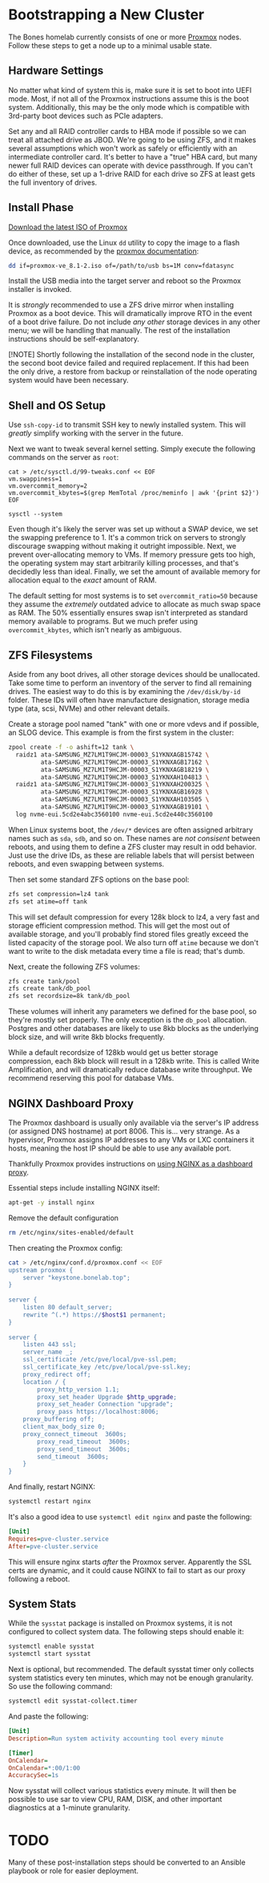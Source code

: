 # Bootstrapping a New Cluster

The Bones homelab currently consists of one or more [Proxmox](https://proxmox.com/en/) nodes. Follow these steps to get a node up to a minimal usable state.

## Hardware Settings

No matter what kind of system this is, make sure it is set to boot into UEFI mode. Most, if not all of the Proxmox instructions assume this is the boot system. Additionally, this may be the only mode which is compatible with 3rd-party boot devices such as PCIe adapters.

Set any and all RAID controller cards to HBA mode if possible so we can treat all attached drive as JBOD. We're going to be using ZFS, and it makes several assumptions which won't work as safely or efficiently with an intermediate controller card. It's better to have a "true" HBA card, but many newer full RAID devices can operate with device passthrough. If you can't do either of these, set up a 1-drive RAID for each drive so ZFS at least gets the full inventory of drives.

## Install Phase

[Download the latest ISO of Proxmox](https://proxmox.com/en/downloads/proxmox-virtual-environment/iso)

Once downloaded, use the Linux `dd` utility to copy the image to a flash device, as recommended by the [proxmox documentation](https://pve.proxmox.com/wiki/Prepare_Installation_Media):

```bash
dd if=proxmox-ve_8.1-2.iso of=/path/to/usb bs=1M conv=fdatasync
```

Install the USB media into the target server and reboot so the Proxmox installer is invoked.

It is _strongly_ recommended to use a ZFS drive mirror when installing Proxmox as a boot device. This will dramatically improve RTO in the event of a boot drive failure. Do not include _any other_ storage devices in any other menu; we will be handling that manually. The rest of the installation instructions should be self-explanatory.

[!NOTE]
Shortly following the installation of the second node in the cluster, the second boot device failed and required replacement. If this had been the only drive, a restore from backup or reinstallation of the node operating system would have been necessary.

## Shell and OS Setup

Use `ssh-copy-id` to transmit SSH key to newly installed system. This will _greatly_ simplify working with the server in the future.

Next we want to tweak several kernel setting. Simply execute the following commands on the server as `root`:

```
cat > /etc/sysctl.d/99-tweaks.conf << EOF
vm.swappiness=1
vm.overcommit_memory=2
vm.overcommit_kbytes=$(grep MemTotal /proc/meminfo | awk '{print $2}')
EOF

sysctl --system
```

Even though it's likely the server was set up without a SWAP device, we set the swapping preference to 1. It's a common trick on servers to strongly discourage swapping without making it outright impossible. Next, we prevent over-allocating memory to VMs. If memory pressure gets too high, the operating system may start arbitrarily killing processes, and that's decidedly less than ideal. Finally, we set the amount of available memory for allocation equal to the _exact_ amount of RAM.

The default setting for most systems is to set `overcommit_ratio=50` because they assume the _extremely_ outdated advice to allocate as much swap space as RAM. The 50% essentially ensures swap isn't interpreted as standard memory available to programs. But we much prefer using `overcommit_kbytes`, which isn't nearly as ambiguous.

## ZFS Filesystems

Aside from any boot drives, all other storage devices should be unallocated. Take some time to perform an inventory of the server to find all remaining drives. The easiest way to do this is by examining the `/dev/disk/by-id` folder. These IDs will often have manufacture designation, storage media type (ata, scsi, NVMe) and other relevant details.

Create a storage pool named "tank" with one or more vdevs and if possible, an SLOG device. This example is from the first system in the cluster:

```bash
zpool create -f -o ashift=12 tank \
  raidz1 ata-SAMSUNG_MZ7LM1T9HCJM-00003_S1YKNXAGB15742 \
         ata-SAMSUNG_MZ7LM1T9HCJM-00003_S1YKNXAGB17162 \
         ata-SAMSUNG_MZ7LM1T9HCJM-00003_S1YKNXAGB18219 \
         ata-SAMSUNG_MZ7LM1T9HCJM-00003_S1YKNXAH104813 \
  raidz1 ata-SAMSUNG_MZ7LM1T9HCJM-00003_S1YKNXAH200325 \
         ata-SAMSUNG_MZ7LM1T9HCJM-00003_S1YKNXAGB16928 \
         ata-SAMSUNG_MZ7LM1T9HCJM-00003_S1YKNXAH103505 \
         ata-SAMSUNG_MZ7LM1T9HCJM-00003_S1YKNXAGB19101 \
  log nvme-eui.5cd2e4abc3560100 nvme-eui.5cd2e440c3560100
```

When Linux systems boot, the `/dev/*` devices are often assigned arbitrary names such as `sda`, `sdb`, and so on. These names are _not consisent_ between reboots, and using them to define a ZFS cluster may result in odd behavior. Just use the drive IDs, as these are reliable labels that will persist between reboots, and even swapping between systems.

Then set some standard ZFS options on the base pool:

```bash
zfs set compression=lz4 tank
zfs set atime=off tank
```

This will set default compression for every 128k block to lz4, a very fast and storage efficient compression method. This will get the most out of available storage, and you'll probably find stored files greatly exceed the listed capacity of the storage pool. We also turn off `atime` because we don't want to write to the disk metadata every time a file is read; that's dumb.

Next, create the following ZFS volumes:

```bash
zfs create tank/pool
zfs create tank/db_pool
zfs set recordsize=8k tank/db_pool
```

These volumes will inherit any parameters we defined for the base pool, so they're mostly set properly. The only exception is the `db_pool` allocation. Postgres and other databases are likely to use 8kb blocks as the underlying block size, and will write 8kb blocks frequently. 

While a default recordsize of 128kb would get us better storage compression, each 8kb block will result in a 128kb write. This is called Write Amplification, and will dramatically reduce database write throughput. We recommend reserving this pool for database VMs.

## NGINX Dashboard Proxy

The Proxmox dashboard is usually only available via the server's IP address (or assigned DNS hostname) at port 8006. This is... very strange. As a hypervisor, Proxmox assigns IP addresses to any VMs or LXC containers it hosts, meaning the host IP should be able to use any available port.

Thankfully Proxmox provides instructions on [using NGINX as a dashboard proxy](https://pve.proxmox.com/wiki/Web_Interface_Via_Nginx_Proxy). 

Essential steps include installing NGINX itself:

```bash
apt-get -y install nginx
```

Remove the default configuration

```bash
rm /etc/nginx/sites-enabled/default
```

Then creating the Proxmox config:

```bash
cat > /etc/nginx/conf.d/proxmox.conf << EOF
upstream proxmox {
    server "keystone.bonelab.top";
}
 
server {
    listen 80 default_server;
    rewrite ^(.*) https://$host$1 permanent;
}
 
server {
    listen 443 ssl;
    server_name _;
    ssl_certificate /etc/pve/local/pve-ssl.pem;
    ssl_certificate_key /etc/pve/local/pve-ssl.key;
    proxy_redirect off;
    location / {
        proxy_http_version 1.1;
        proxy_set_header Upgrade $http_upgrade;
        proxy_set_header Connection "upgrade"; 
        proxy_pass https://localhost:8006;
	proxy_buffering off;
	client_max_body_size 0;
	proxy_connect_timeout  3600s;
        proxy_read_timeout  3600s;
        proxy_send_timeout  3600s;
        send_timeout  3600s;
    }
}
```

And finally, restart NGINX:

```bash
systemctl restart nginx
```

It's also a good idea to use `systemctl edit nginx` and paste the following:

```ini
[Unit]
Requires=pve-cluster.service
After=pve-cluster.service
```

This will ensure nginx starts _after_ the Proxmox server. Apparently the SSL certs are dynamic, and it could cause NGINX to fail to start as our proxy following a reboot.

## System Stats

While the `sysstat` package is installed on Proxmox systems, it is not configured to collect system data. The following steps should enable it:

```bash
systemctl enable sysstat
systemctl start sysstat
```

Next is optional, but recommended. The default sysstat timer only collects system statistics every ten minutes, which may not be enough granularity. So use the following command:

```bash
systemctl edit sysstat-collect.timer
```

And paste the following:

```ini
[Unit]
Description=Run system activity accounting tool every minute

[Timer]
OnCalendar=
OnCalendar=*:00/1:00
AccuracySec=1s
```

Now sysstat will collect various statistics every minute. It will then be possible to use sar to view CPU, RAM, DISK, and other important diagnostics at a 1-minute granularity.


# TODO

Many of these post-installation steps should be converted to an Ansible playbook or role for easier deployment.
